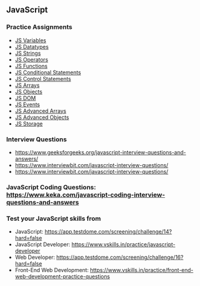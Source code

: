 ## JavaScript

### Practice Assignments

- [JS Variables](https://stackblitz.com/edit/web-platform-hpeade?file=script.js,index.html,styles.css)
- [JS Datatypes](https://stackblitz.com/edit/web-platform-dk53ih?file=index.html,script.js,styles.css)
- [JS Strings](https://stackblitz.com/edit/web-platform-euc3rl?file=index.html,script.js)
- [JS Operators](https://stackblitz.com/edit/web-platform-fpcxhy?file=index.html,script.js)
- [JS Functions](https://stackblitz.com/edit/web-platform-8awnun?file=script.js,index.html,styles.css)
- [JS Conditional Statements](https://stackblitz.com/edit/web-platform-99mdqf?file=index.html,script.js,styles.css)
- [JS Control Statements](https://stackblitz.com/edit/web-platform-9mhvmn?file=script.js,styles.css,index.html)
- [JS Arrays](https://stackblitz.com/edit/web-platform-57bmpk?file=script.js,index.html)
- [JS Objects](https://stackblitz.com/edit/web-platform-j1vhzs?file=script.js,index.html)
- [JS DOM](https://stackblitz.com/edit/web-platform-seuz74?file=script.js)
- [JS Events](https://stackblitz.com/edit/web-platform-1jfrgv?file=index.html,styles.css)
- [JS Advanced Arrays](https://stackblitz.com/edit/web-platform-qwgkve?file=index.html,script.js)
- [JS Advanced Objects](https://stackblitz.com/edit/web-platform-qwgkve?file=index.html,script.js)
- [JS Storage](https://stackblitz.com/edit/web-platform-j5f3vw?file=index.html)

### Interview Questions

- https://www.geeksforgeeks.org/javascript-interview-questions-and-answers/
- https://www.interviewbit.com/javascript-interview-questions/
- https://www.interviewbit.com/javascript-interview-questions/

### JavaScript Coding Questions: https://www.keka.com/javascript-coding-interview-questions-and-answers

### Test your JavaScript skills from

- JavaScript: https://app.testdome.com/screening/challenge/14?hard=false
- JavaScript Developer: https://www.vskills.in/practice/javascript-developer
- Web Developer: https://app.testdome.com/screening/challenge/16?hard=false
- Front-End Web Development: https://www.vskills.in/practice/front-end-web-development-practice-questions